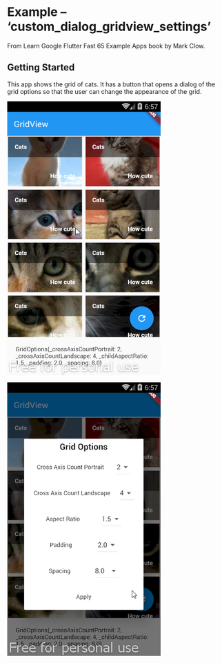 # Example – ‘custom_dialog_gridview_settings’

From Learn Google Flutter Fast 65 Example Apps book by Mark Clow.

## Getting Started

This app shows the grid of cats. It has a button that opens a dialog of the grid options so that the user can change the appearance of the grid.

![appImage.png](images/appImage.png)

![appImage.png](images/appImage2.png)

